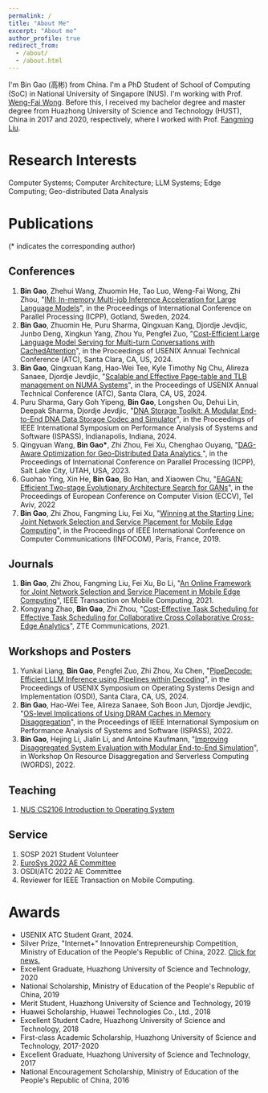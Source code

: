 ```yaml
---
permalink: /
title: "About Me"
excerpt: "About me"
author_profile: true
redirect_from: 
  - /about/
  - /about.html
---
```

I'm Bin Gao (高彬) from China. I'm a PhD Student of School of Computing (SoC) in National University of Singapore (NUS). I'm working with Prof. [Weng-Fai Wong](https://www.comp.nus.edu.sg/~wongwf/). Before this, I received my bachelor degree and master degree from Huazhong University of Science and Technology (HUST), China in 2017 and 2020, respectively, where I worked with Prof. [Fangming Liu](https://fangmingliu.github.io/).  

Research Interests
======
Computer Systems; Computer Architecture; LLM Systems; Edge Computing; Geo-distributed Data Analysis

Publications 
======
(* indicates the corresponding author)

Conferences 
------
1. **Bin Gao**, Zhehui Wang, Zhuomin He, Tao Luo, Weng-Fai Wong, Zhi Zhou, "[IMI: In-memory Multi-job Inference Acceleration for Large Language Models](https://icpp2024.org/)", in the Proceedings of International Conference on Parallel Processing (ICPP), Gotland, Sweden, 2024.
1. **Bin Gao**, Zhuomin He, Puru Sharma, Qingxuan Kang, Djordje Jevdjic, Junbo Deng, Xingkun Yang, Zhou Yu, Pengfei Zuo, "[Cost-Efficient Large Language Model Serving for Multi-turn Conversations with CachedAttention](https://arxiv.org/abs/2403.19708)", in the Proceedings of USENIX Annual Technical Conference (ATC), Santa Clara, CA, US, 2024.
1. **Bin Gao**, Qingxuan Kang, Hao-Wei Tee, Kyle Timothy Ng Chu, Alireza Sanaee, Djordje Jevdjic, "[Scalable and Effective Page-table and TLB management on NUMA Systems](https://arxiv.org/pdf/2401.15558)", in the Proceedings of USENIX Annual Technical Conference (ATC), Santa Clara, CA, US, 2024.
1. Puru Sharma, Gary Goh Yipeng, **Bin Gao**, Longshen Ou, Dehui Lin, Deepak Sharma, Djordje Jevdjic, "[DNA Storage Toolkit: A Modular End-to-End DNA Data Storage Codec and Simulator](https://csbingao.github.io)", in the Proceedings of IEEE International Symposium on Performance Analysis of Systems and Software (ISPASS), Indianapolis, Indiana, 2024.
1. Qingyuan Wang, **Bin Gao\***, Zhi Zhou, Fei Xu, Chenghao Ouyang, "[DAG-Aware Optimization for Geo-Distributed Data Analytics
](https://csbingao.github.io)", in the Proceedings of International Conference on Parallel Processing (ICPP), Salt Lake City, UTAH, USA, 2023.
1. Guohao Ying, Xin He, **Bin Gao**, Bo Han, and Xiaowen Chu, "[EAGAN: Efficient Two-stage Evolutionary Architecture Search for GANs](https://arxiv.org/abs/2111.15097)", in the Proceedings of European Conference on Computer Vision (ECCV), Tel Aviv, 2022
1. **Bin Gao**, Zhi Zhou, Fangming Liu, Fei Xu, "[Winning at the Starting Line: Joint Network Selection and Service Placement for Mobile Edge Computing](https://ieeexplore.ieee.org/abstract/document/8737543)", in the Proceedings of IEEE International Conference on Computer Communications (INFOCOM), Paris, France, 2019.


Journals
------
1. **Bin Gao**, Zhi Zhou, Fangming Liu, Fei Xu, Bo Li, "[An Online Framework for Joint Network Selection and Service Placement in Mobile Edge Computing](https://ieeexplore.ieee.org/abstract/document/9373980/)", IEEE Transaction on Mobile Computing, 2021.
1. Kongyang Zhao, **Bin Gao**, Zhi Zhou, "[Cost-Effective Task Scheduling for Effective Task Scheduling for Collaborative Cross Collaborative Cross-Edge Analytics](https://res-www.zte.com.cn/mediares/magazine/publication/com_en/article/202102/202102003.pdf)", ZTE Communications, 2021.

Workshops and Posters
------
1. Yunkai Liang, **Bin Gao**, Pengfei Zuo, Zhi Zhou, Xu Chen, "[PipeDecode: Efficient LLM Inference using Pipelines within Decoding](https://www.usenix.org/conference/osdi24/call-for-posters)", in the Proceedings of USENIX Symposium on Operating Systems Design and Implementation (OSDI), Santa Clara, CA, US, 2024.
1. **Bin Gao**, Hao-Wei Tee, Alireza Sanaee, Soh Boon Jun, Djordje Jevdjic, "[OS-level Implications of Using DRAM Caches in Memory Disaggregation](https://ieeexplore.ieee.org/document/9804595)", in the Proceedings of IEEE International Symposium on Performance Analysis of Systems and Software (ISPASS), 2022.
1. **Bin Gao**, Hejing Li, Jialin Li, and Antoine Kaufmann, "[Improving Disaggregated System Evaluation with Modular End-to-End Simulation](csbingao.github.io)", in Workshop On Resource Disaggregation and Serverless Computing (WORDS), 2022.

Teaching
------
1. [NUS CS2106 Introduction to Operating System](https://nusmods.com/modules/CS2106/introduction-to-operating-systems)

Service
------
1. SOSP 2021 Student Volunteer 
2. [EuroSys 2022 AE Committee](https://sysartifacts.github.io/eurosys2022/organizers)
3. OSDI/ATC 2022 AE Committee
4. Reviewer for IEEE Transaction on Mobile Computing.

Awards
======
- USENIX ATC Student Grant, 2024.
- Silver Prize, "Internet+" Innovation Entrepreneurship Competition, Ministry of Education of the People's Republic of China, 2022. [Click for news.](https://mp.weixin.qq.com/s/CM9UNbcaDsR_I40xeEEjeg)
- Excellent Graduate, Huazhong University of Science and Technology, 2020
- National Scholarship, Ministry of Education of the People's Republic of China, 2019
- Merit Student, Huazhong University of Science and Technology, 2019
- Huawei Scholarship, Huawei Technologies Co., Ltd., 2018 
- Excellent Student Cadre, Huazhong University of Science and Technology, 2018
- First-class Academic Scholarship, Huazhong University of Science and Technology, 2017-2020
- Excellent Graduate, Huazhong University of Science and Technology, 2017
- National Encouragement Scholarship, Ministry of Education of the People's Republic of China, 2016
